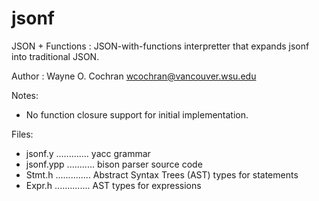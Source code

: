 jsonf 
=====

JSON + Functions : JSON-with-functions interpretter that expands jsonf into traditional JSON.

Author : Wayne O. Cochran wcochran@vancouver.wsu.edu

Notes:
* No function closure support for initial implementation.

Files:
* jsonf.y ............. yacc grammar
* jsonf.ypp ........... bison parser source code
* Stmt.h .............. Abstract Syntax Trees (AST) types for statements
* Expr.h .............. AST types for expressions

